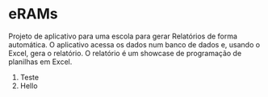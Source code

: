 # eRAMs
Projeto de aplicativo para uma escola para gerar Relatórios de forma automática. O aplicativo acessa os dados num banco de dados e, usando o Excel, gera o relatório. O relatório é um showcase de programação de planilhas em Excel.
1. Teste
2. Hello
